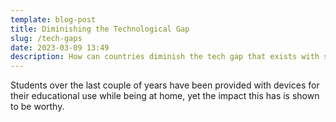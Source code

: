 ```yaml
---
template: blog-post
title: Diminishing the Technological Gap
slug: /tech-gaps
date: 2023-03-09 13:49
description: How can countries diminish the tech gap that exists with students
---
```

S﻿tudents over the last couple of years have been provided with devices for their educational use while being at home, yet the impact this has is shown to be worthy.
